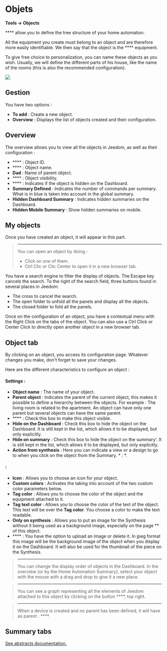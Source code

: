 # Objets
**Tools → Objects**

 **** allow you to define the tree structure of your home automation.

All the equipment you create must belong to an object and are therefore more easily identifiable. We then say that the object is the **** equipment.

To give free choice to personalization, you can name these objects as you wish. Usually, we will define the different parts of his house, like the name of the rooms (this is also the recommended configuration).

![](./images/object_intro.gif)

## Gestion

You have two options :
- **To add** : Create a new object.
- **Overview** : Displays the list of objects created and their configuration.

## Overview

The overview allows you to view all the objects in Jeedom, as well as their configuration :

- **** : Object ID.
- **** : Object name.
- **Dad** : Name of parent object.
- **** : Object visibility.
- **** : Indicates if the object is hidden on the Dashboard.
- **Summary Defined** : Indicates the number of commands per summary. What is in blue is taken into account in the global summary.
- **Hidden Dashboard Summary** : Indicates hidden summaries on the Dashboard.
- **Hidden Mobile Summary** : Show hidden summaries on mobile.

## My objects

Once you have created an object, it will appear in this part.

> ****
>
> You can open an object by doing :
> - Click on one of them.
> - Ctrl Clic or Clic Center to open it in a new browser tab.

You have a search engine to filter the display of objects. The Escape key cancels the search.
To the right of the search field, three buttons found in several places in Jeedom:

- The cross to cancel the search.
- The open folder to unfold all the panels and display all the objects.
- The closed folder to fold all the panels.

Once on the configuration of an object, you have a contextual menu with the Right Click on the tabs of the object. You can also use a Ctrl Click or Center Click to directly open another object in a new browser tab.

## Object tab

By clicking on an object, you access its configuration page. Whatever changes you make, don&#39;t forget to save your changes.

Here are the different characteristics to configure an object :

#### Settings :

- **Object name** : The name of your object.
- **Parent object** : Indicates the parent of the current object, this makes it possible to define a hierarchy between the objects. For example : The living room is related to the apartment. An object can have only one parent but several objects can have the same parent.
- **** : Check this box to make this object visible.
- **Hide on the Dashboard** : Check this box to hide the object on the Dashboard. It is still kept in the list, which allows it to be displayed, but only explicitly.
- **Hide on summary** : Check this box to hide the object on the summary'. It is still kept in the list, which allows it to be displayed, but only explicitly.
- **Action from synthesis** : Here you can indicate a view or a design to go to when you click on the object from the Summary. * : *.

####  :

- **Icon** : Allows you to choose an icon for your object.
- **Custom colors** : Activates the taking into account of the two custom color parameters below.
- **Tag color** : Allows you to choose the color of the object and the equipment attached to it.
- **Tag text color** : Allows you to choose the color of the text of the object. This text will be over the **Tag color**. You choose a color to make the text readable.
- **Only on synthesis** : Allows you to put an image for the Synthesis without it being used as a background image, especially on the page ** of this object.
- **** : You have the option to upload an image or delete it. In jpeg format this image will be the background image of the object when you display it on the Dashboard. It will also be used for the thumbnail of the piece on the Synthesis.

> ****
>
> You can change the display order of objects in the Dashboard. In the overview (or by the Home Automation Summary), select your object with the mouse with a drag and drop to give it a new place.

> ****
>
> You can see a graph representing all the elements of Jeedom attached to this object by clicking on the button ****, top right.

> ****
>
> When a device is created and no parent has been defined, it will have as parent : ****.

## Summary tabs

[See abstracts documentation.](/en_US/concept/summary)


